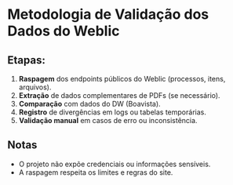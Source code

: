 # Metodologia de Validação dos Dados do Weblic

## Etapas:

1. **Raspagem** dos endpoints públicos do Weblic (processos, itens, arquivos).
2. **Extração** de dados complementares de PDFs (se necessário).
3. **Comparação** com dados do DW (Boavista).
4. **Registro** de divergências em logs ou tabelas temporárias.
5. **Validação manual** em casos de erro ou inconsistência.

## Notas

- O projeto não expõe credenciais ou informações sensíveis.
- A raspagem respeita os limites e regras do site.